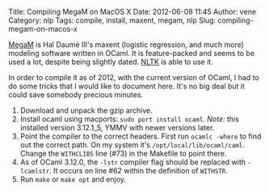 Title: Compiling MegaM on MacOS X
Date: 2012-06-08 11:45
Author: vene
Category: nlp
Tags: compile, install, maxent, megam, nlp
Slug: compiling-megam-on-macos-x

[MegaM][] is Hal Daumé III's maxent (logistic regression, and much more)
modeling software written in OCaml. It is feature-packed and seems to be
used a lot, despite being slightly dated. [NLTK][] is able to use it.

In order to compile it as of 2012, with the current version of OCaml, I
had to do some tricks that I would like to document here. It's no big
deal but it could save somebody precious minutes.

1.  Download and unpack the gzip archive.
2.  Install ocaml using macports: `sudo port install ocaml`. *Note:*
    this installed version 3.12.1\_5, YMMV with newer versions later.
3.  Point the compiler to the correct headers. First run `ocamlc -where`
    to find out the correct path. On my system it's
    `/opt/local/lib/ocaml/caml`. Change the `WITHCLIBS` line (\#73) in
    the Makefile to point there.
4.  As of OCaml 3.12.0, the `-lstr` compiler flag should be replaced
    with `-lcamlstr`. It occurs on line \#62 within the definition of
    `WITHSTR`.
5.  Run `make` or `make opt` and enjoy.

  [MegaM]: http://hal3.name/megam
  [NLTK]: http://nltk.org "Natural Language Toolkit"
